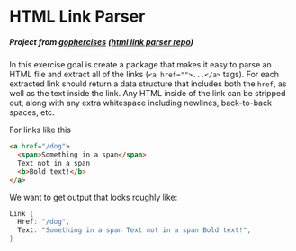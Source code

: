 # HTML Link Parser
##### Project from [gophercises](https://gophercises.com) ([html link parser repo](https://github.com/gophercises/link))

In this exercise goal is create a package that makes it easy to parse an HTML file and extract all of the links (`<a href="">...</a>` tags). For each extracted link should return a data structure that includes both the `href`, as well as the text inside the link. Any HTML inside of the link can be stripped out, along with any extra whitespace including newlines, back-to-back spaces, etc.

For links like this

```html
<a href="/dog">
  <span>Something in a span</span>
  Text not in a span
  <b>Bold text!</b>
</a>
```

We want to get output that looks roughly like:

```go
Link {
  Href: "/dog",
  Text: "Something in a span Text not in a span Bold text!",
}
```